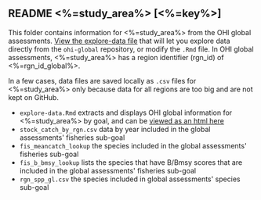 ## README <%=study_area%> [<%=key%>]

This folder contains information for <%=study_area%> from the OHI global assessments. [View the explore-data file](https://rawgit.com/OHI-Science/<%=key%>/master/global_explore/explore-data.html) that will let you explore data directly from the `ohi-global` repository, or modify the `.Rmd` file. In OHI global assessments, <%=study_area%> has a region identifier (rgn_id) of <%=rgn_id_global%>.

In a few cases, data files are saved locally as `.csv` files for <%=study_area%> only because data for all regions are too big and are not kept on GitHub.

- `explore-data.Rmd` extracts and displays OHI global information for <%=study_area%> by goal, and can be [viewed as an html here](https://rawgit.com/OHI-Science/<%=key%>/master/global_explore/explore-data.html)
- `stock_catch_by_rgn.csv` data by year included in the global assessments' fisheries sub-goal
- `fis_meancatch_lookup` the species included in the global assessments' fisheries sub-goal
- `fis_b_bmsy_lookup` lists the species that have B/Bmsy scores that are included in the global assessments' fisheries sub-goal
- `rgn_spp_gl.csv` the species included in global assessments' species sub-goal

